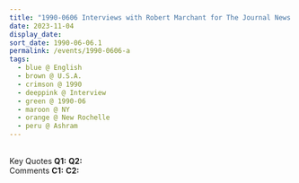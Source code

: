 ```yaml
---
title: "1990-0606 Interviews with Robert Marchant for The Journal News Newspaper and with a Taiwanese Lady for World Journal Newspaper, Āśhram, 96 Shadow Lane, New Rochelle, NY, U.S.A."
date: 2023-11-04
display_date: 
sort_date: 1990-06-06.1
permalink: /events/1990-0606-a
tags:
  - blue @ English
  - brown @ U.S.A.
  - crimson @ 1990
  - deeppink @ Interview
  - green @ 1990-06
  - maroon @ NY
  - orange @ New Rochelle
  - peru @ Ashram
---
```


<br>

<wave-list>
  <list-title color="DarkSeaGreen" width="55">Key Quotes</list-title>
  <list-item color="BlanchedAlmond" width="280"><b>Q1:</b> <i></i></list-item>
  <list-item color="Lavender" width="280"><b>Q2:</b> <i></i></list-item>
</wave-list>

<br>

<wave-list>
  <list-title color="DarkSeaGreen" width="55">Comments</list-title>
  <list-item color="BlanchedAlmond" width="280"><b>C1:</b> <i></i></list-item>
  <list-item color="Lavender" width="280"><b>C2:</b> <i></i></list-item>
</wave-list>